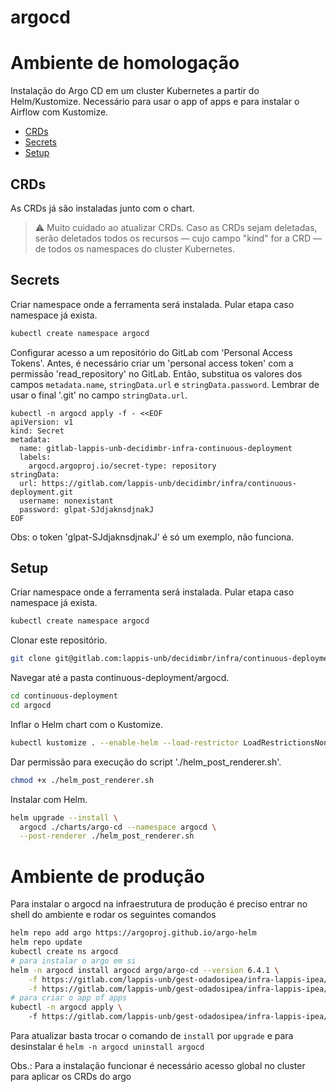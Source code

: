 
argocd
===========

# Ambiente de homologação

Instalação do Argo CD em um cluster Kubernetes a partir do Helm/Kustomize. Necessário para usar o app of apps e para instalar o Airflow com Kustomize.

- [CRDs](#crds)
- [Secrets](#secrets)
- [Setup](#setup)

## CRDs

As CRDs já são instaladas junto com o chart.

> :warning: Muito cuidado ao atualizar CRDs. Caso as CRDs sejam deletadas, serão deletados todos os recursos — cujo campo "kind" for a CRD — de todos os namespaces do cluster Kubernetes.

## Secrets

Criar namespace onde a ferramenta será instalada. Pular etapa caso namespace já exista.

```bash
kubectl create namespace argocd
```

Configurar acesso a um repositório do GitLab com 'Personal Access Tokens'. Antes, é necessário criar um 'personal access token' com a permissão 'read_repository' no GitLab. Então, substitua os valores dos campos `metadata.name`, `stringData.url` e `stringData.password`. Lembrar de usar o final '.git' no campo `stringData.url`.

```
kubectl -n argocd apply -f - <<EOF
apiVersion: v1
kind: Secret
metadata:
  name: gitlab-lappis-unb-decidimbr-infra-continuous-deployment
  labels:
    argocd.argoproj.io/secret-type: repository
stringData:
  url: https://gitlab.com/lappis-unb/decidimbr/infra/continuous-deployment.git
  username: nonexistant
  password: glpat-SJdjaknsdjnakJ
EOF
```

Obs: o token 'glpat-SJdjaknsdjnakJ' é só um exemplo, não funciona.

## Setup

Criar namespace onde a ferramenta será instalada. Pular etapa caso namespace já exista.

```bash
kubectl create namespace argocd
```

Clonar este repositório.

```bash
git clone git@gitlab.com:lappis-unb/decidimbr/infra/continuous-deployment.git
```

Navegar até a pasta continuous-deployment/argocd.

```bash
cd continuous-deployment
cd argocd
```

Inflar o Helm chart com o Kustomize.

```bash
kubectl kustomize . --enable-helm --load-restrictor LoadRestrictionsNone
```

Dar permissão para execução do script './helm_post_renderer.sh'.

```bash
chmod +x ./helm_post_renderer.sh
```

Instalar com Helm.

```bash
helm upgrade --install \
  argocd ./charts/argo-cd --namespace argocd \
  --post-renderer ./helm_post_renderer.sh
```

# Ambiente de produção

Para instalar o argocd na infraestrutura de produção é preciso entrar no shell do ambiente e rodar os seguintes comandos

```bash
helm repo add argo https://argoproj.github.io/argo-helm
helm repo update
kubectl create ns argocd
# para instalar o argo em si
helm -n argocd install argocd argo/argo-cd --version 6.4.1 \
    -f https://gitlab.com/lappis-unb/gest-odadosipea/infra-lappis-ipea/-/raw/main/argocd/values.yaml \
    -f https://gitlab.com/lappis-unb/gest-odadosipea/infra-lappis-ipea/-/raw/main/argocd/values.prod.yaml
# para criar o app of apps
kubectl -n argocd apply \ 
    -f https://gitlab.com/lappis-unb/gest-odadosipea/infra-lappis-ipea/-/raw/main/argocd/application.prod.yaml
```

Para atualizar basta trocar o comando de `install` por `upgrade` e para desinstalar é `helm -n argocd uninstall argocd`

Obs.: Para a instalação funcionar é necessário acesso global no cluster para aplicar os CRDs do argo
